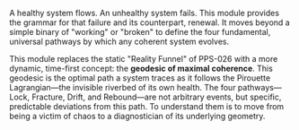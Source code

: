 A healthy system flows. An unhealthy system fails. This module provides the grammar for that failure and its counterpart, renewal. It moves beyond a simple binary of "working" or "broken" to define the four fundamental, universal pathways by which any coherent system evolves.

This module replaces the static "Reality Funnel" of PPS-026 with a more dynamic, time-first concept: the **geodesic of maximal coherence**. This geodesic is the optimal path a system traces as it follows the Pirouette Lagrangian—the invisible riverbed of its own health. The four pathways—Lock, Fracture, Drift, and Rebound—are not arbitrary events, but specific, predictable deviations from this path. To understand them is to move from being a victim of chaos to a diagnostician of its underlying geometry.